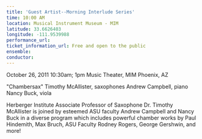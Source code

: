 ```yaml
---
title: 'Guest Artist--Morning Interlude Series'
time: 10:00 AM
location: Musical Instrument Museum - MIM
latitude: 33.6626403
longitude: -111.9539988
performance_url: 
ticket_information_url: Free and open to the public
ensemble: 
conductor: 
---
```

October 26, 2011  10:30am; 1pm
Music Theater, MIM
Phoenix, AZ

"Chambersax"
Timothy McAllister, saxophones
Andrew Campbell, piano
Nancy Buck, viola

Herberger Institute Associate Professor of Saxophone Dr. Timothy McAllister is joined by esteemed ASU faculty Andrew Campbell and Nancy Buck in a diverse program which includes powerful chamber works by Paul Hindemith, Max Bruch, ASU Faculty Rodney Rogers, George Gershwin, and more!